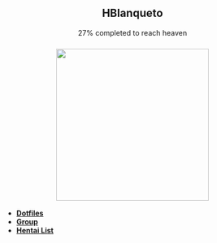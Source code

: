
<h2 align="center">HBlanqueto</h2>
<p align="center">
27% completed to reach heaven</p>
<div align="center">
    <h3>
<a href="https://www.youtube.com/watch?reload=9&v=H3QGvXCLqDY&ab_channel=TheAluminumDragon"> <img src="https://github.com/Hblanqueto/HBlanqueto/blob/master/Images/ll.gif" align="center" height="300px"> </a>
</h3>
 </div>
</a>


- **[Dotfiles](https://github.com/Hblanqueto/The-Sensuals-Dotfiles)**
- **[Group](https://www.facebook.com/groups/3401196263237743)**
- **[Hentai List](https://www.youtube.com/watch?v=WQRObrOqXho)**
